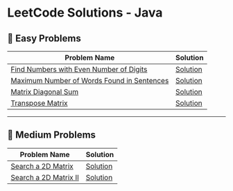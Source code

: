 # LeetCode Solutions - Java

## 📂 Easy Problems
| Problem Name | Solution |
|--------------|----------|
| [Find Numbers with Even Number of Digits](https://leetcode.com/problems/find-numbers-with-even-number-of-digits/) | [Solution](./Easy/1295_FindNumbersWithEvenNumberOfDigits.java) |
| [Maximum Number of Words Found in Sentences](https://leetcode.com/problems/maximum-number-of-words-found-in-sentences/) | [Solution](./Easy/2114_MaximumNumberOfWordsFoundInSentences.java) |
| [Matrix Diagonal Sum](https://leetcode.com/problems/matrix-diagonal-sum/) | [Solution](./Easy/1572_MatrixDiagonalSum.java) |
| [Transpose Matrix](https://leetcode.com/problems/transpose-matrix/) | [Solution](./Easy/867_TransposeMatrix.java) |

---

## 📂 Medium Problems
| Problem Name | Solution |
|--------------|----------|
| [Search a 2D Matrix](https://leetcode.com/problems/search-a-2d-matrix/) | [Solution](./Medium/74_SearchA2DMatrix.java) |
| [Search a 2D Matrix II](https://leetcode.com/problems/search-a-2d-matrix-ii/) | [Solution](./Medium/240_SearchA2DMatrixII.java) |
